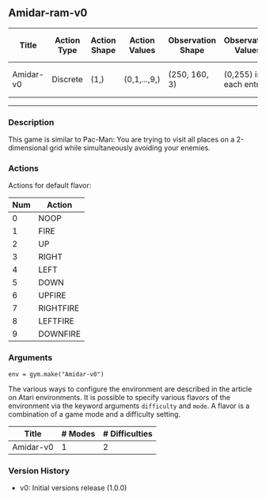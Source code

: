 Amidar-ram-v0
---
|Title|Action Type|Action Shape|Action Values|Observation Shape|Observation Values|Average Total Reward|Import|
| ----------- | -----------| ----------- | -----------| ----------- | -----------| ----------- | -----------|
|Amidar-v0|Discrete|(1,)|(0,1,...,9,)|(250, 160, 3)|(0,255) in each entry| |`from gym.envs.atari import environment`|
---

### Description
This game is similar to Pac-Man: You are trying to visit all places on a 2-dimensional grid while simultaneously avoiding
your enemies.

### Actions
Actions for default flavor:

| Num | Action                 |
|-----|------------------------|
| 0   | NOOP |
| 1   | FIRE |
| 2   | UP |
| 3   | RIGHT |
| 4   | LEFT |
| 5   | DOWN |
| 6   | UPFIRE |
| 7   | RIGHTFIRE |
| 8   | LEFTFIRE |
| 9   | DOWNFIRE |

### Arguments

```
env = gym.make("Amidar-v0")
```

The various ways to configure the environment are described in the article on Atari environments.
It is possible to specify various flavors of the environment via the keyword arguments `difficulty` and `mode`. 
A flavor is a combination of a game mode and a difficulty setting.

|Title|# Modes|# Difficulties|
| ----------- | ----------- | -----------|
|Amidar-v0|1|2|

### Version History

* v0: Initial versions release (1.0.0)
